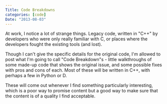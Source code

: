 ```yaml
---
Title: Code Breakdowns
categories: [code]
Date: "2013-08-03"
---
```


At work, I notice a lot of strange things.
Legacy code, written in "C++" by developers who were only really familiar with C, or places where the developers fought the existing tools (and lost).

Though I can't give the specific details for the original code,
I'm allowed to post what I'm going to call "Code Breakdown"s - little walkthroughs of some made-up code that shows the original issue, and some possible fixes with pros and cons of each.
Most of these will be written in C++, with perhaps a few in Python or D.

These will come out whenever I find something particularly interesting, which is a poor way to promise content but a good way to make sure that the content is of a quality I find acceptable.
